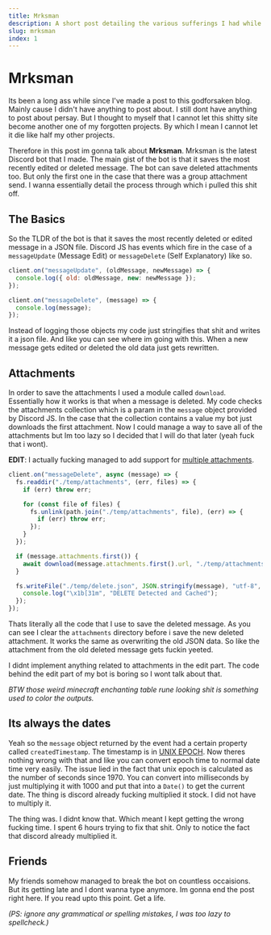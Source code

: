 ```yaml
---
title: Mrksman
description: A short post detailing the various sufferings I had while making Mrksman.
slug: mrksman
index: 1
---
```


# Mrksman

Its been a long ass while since I've made a post to this godforsaken blog. Mainly cause I didn't have anything to post about. I still dont have anything to post about persay. But I thought to myself that I cannot let this shitty site become another one of my forgotten projects. By which I mean I cannot let it die like half my other projects.

Therefore in this post im gonna talk about **Mrksman**. Mrksman is the latest Discord bot that I made. The main gist of the bot is that it saves the most recently edited or deleted message. The bot can save deleted attachments too. But only the first one in the case that there was a group attachment send. I wanna essentially detail the process through which i pulled this shit off.

## The Basics

So the TLDR of the bot is that it saves the most recently deleted or edited message in a JSON file. Discord JS has events which fire in the case of a `messageUpdate` (Message Edit) or `messageDelete` (Self Explanatory) like so.

```js
client.on("messageUpdate", (oldMessage, newMessage) => {
  console.log({ old: oldMessage, new: newMessage });
});

client.on("messageDelete", (message) => {
  console.log(message);
});
```

Instead of logging those objects my code just stringifies that shit and writes it a json file. And like you can see where im going with this. When a new message gets edited or deleted the old data just gets rewritten.

## Attachments

In order to save the attachments I used a module called `download`. Essentially how it works is that when a message is deleted. My code checks the attachments collection which is a param in the `message` object provided by Discord JS. In the case that the collection contains a value my bot just downloads the first attachment. Now I could manage a way to save all of the attachments but Im too lazy so I decided that I will do that later (yeah fuck that i wont).

**EDIT**: I actually fucking managed to add support for [multiple attachments](https://github.com/tahlilma/mrksman/commit/28af3e21a97f593b30174b374f49c5e097ddb542).

```js
client.on("messageDelete", async (message) => {
  fs.readdir("./temp/attachments", (err, files) => {
    if (err) throw err;

    for (const file of files) {
      fs.unlink(path.join("./temp/attachments", file), (err) => {
        if (err) throw err;
      });
    }
  });

  if (message.attachments.first()) {
    await download(message.attachments.first().url, "./temp/attachments");
  }

  fs.writeFile("./temp/delete.json", JSON.stringify(message), "utf-8", () => {
    console.log("\x1b[31m", "DELETE Detected and Cached");
  });
});
```

Thats literally all the code that I use to save the deleted message. As you can see I clear the `attachments` directory before i save the new deleted attachment. It works the same as overwriting the old JSON data. So like the attachment from the old deleted message gets fuckin yeeted.

I didnt implement anything related to attachments in the edit part. The code behind the edit part of my bot is boring so I wont talk about that.

_BTW those weird minecraft enchanting table rune looking shit is something used to color the outputs._

## Its always the dates

Yeah so the `message` object returned by the event had a certain property called `createdTimestamp`. The timestamp is in [UNIX EPOCH](https://en.wikipedia.org/wiki/Unix_time). Now theres nothing wrong with that and like you can convert epoch time to normal date time very easily. The issue lied in the fact that unix epoch is calculated as the number of seconds since 1970. You can convert into milliseconds by just multiplying it with 1000 and put that into a `Date()` to get the current date. The thing is discord already fucking multiplied it stock. I did not have to multiply it.

The thing was. I didnt know that. Which meant I kept getting the wrong fucking time. I spent 6 hours trying to fix that shit. Only to notice the fact that discord already multiplied it.

## Friends

My friends somehow managed to break the bot on countless occaisions. But its getting late and I dont wanna type anymore. Im gonna end the post right here. If you read upto this point. Get a life.

_(PS: ignore any grammatical or spelling mistakes, I was too lazy to spellcheck.)_
